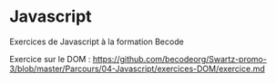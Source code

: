 # Javascript
Exercices de Javascript à la formation Becode

Exercice sur le DOM : https://github.com/becodeorg/Swartz-promo-3/blob/master/Parcours/04-Javascript/exercices-DOM/exercice.md
